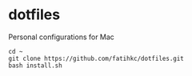 # dotfiles
Personal configurations for Mac

    cd ~
    git clone https://github.com/fatihkc/dotfiles.git
    bash install.sh